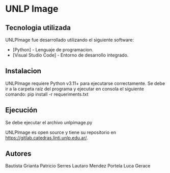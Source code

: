 # UNLP Image


## Tecnologia utilizada
UNLPImage fue desarrollado utilizando el siguiente software:

- [Python] - Lenguaje de programacion.
- [Visual Studio Code] - Entorno de desarrollo integrado.


## Instalacion
UNLPImage requiere Python v3.11+  para ejecutarse correctamente.
Se debe ir a la carpeta raíz del programa y ejecutar en consola el siguiente comando:
pip install -r requeriments.txt

## Ejecución
Se debe ejecutar el archivo unlpimage.py


UNLPImage es open source y tiene su repositorio en
https://gitlab.catedras.linti.unlp.edu.ar/.


## Autores
Bautista Grianta
Patricio Serres
Lautaro Mendez Portela
Luca Gerace